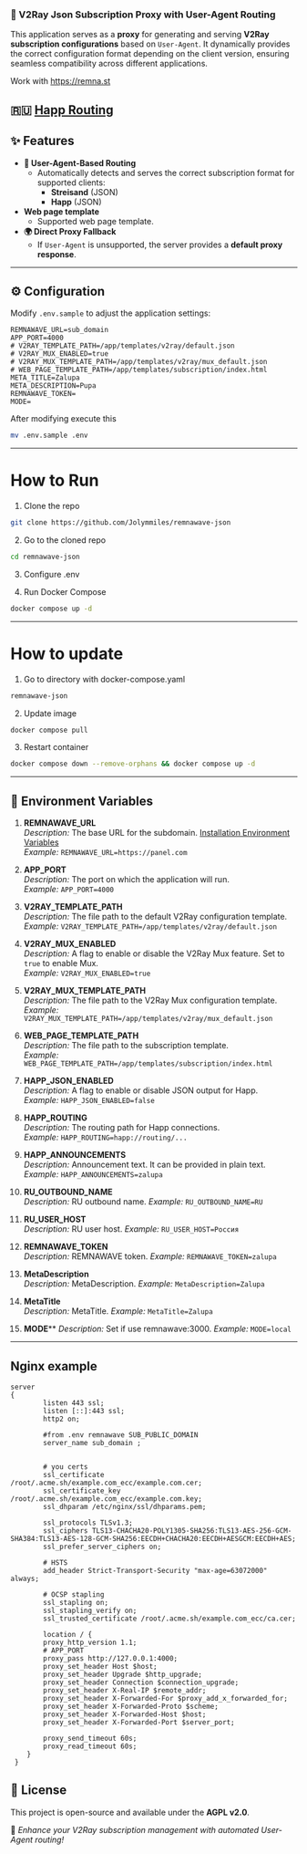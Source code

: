 ### 📖 V2Ray Json Subscription Proxy with User-Agent Routing

This application serves as a **proxy** for generating and serving **V2Ray subscription configurations** based on `User-Agent`. It dynamically provides the correct configuration format depending on the client version, ensuring seamless compatibility across different applications.

Work with <https://remna.st>

## 🇷🇺 [Happ Routing](https://github.com/hydraponique/roscomvpn-happ-routing/tree/main)

## ✨ Features

- **🔀 User-Agent-Based Routing**
  - Automatically detects and serves the correct subscription format for supported clients:
    - **Streisand** (JSON)
    - **Happ** (JSON)
- **Web page template**
  - Supported web page template.
- **🌍 Direct Proxy Fallback**
  - If `User-Agent` is unsupported, the server provides a **default proxy response**.

---

## ⚙️ Configuration

Modify `.env.sample` to adjust the application settings:

```
REMNAWAVE_URL=sub_domain
APP_PORT=4000
# V2RAY_TEMPLATE_PATH=/app/templates/v2ray/default.json
# V2RAY_MUX_ENABLED=true
# V2RAY_MUX_TEMPLATE_PATH=/app/templates/v2ray/mux_default.json
# WEB_PAGE_TEMPLATE_PATH=/app/templates/subscription/index.html
META_TITLE=Zalupa
META_DESCRIPTION=Pupa
REMNAWAVE_TOKEN=
MODE=
```

After modifying execute this

```bash
mv .env.sample .env
```

---

# How to Run

1. Clone the repo

```bash
git clone https://github.com/Jolymmiles/remnawave-json
```

2. Go to the cloned repo

```bash
cd remnawave-json
```

3. Configure .env

4. Run Docker Compose

```bash
docker compose up -d
```

---

# How to update

1. Go to directory with docker-compose.yaml

```bash
remnawave-json
```

2. Update image

```bash
docker compose pull
```

3. Restart container

```bash
docker compose down --remove-orphans && docker compose up -d
```

---

## 🌿 **Environment Variables**

1. **REMNAWAVE_URL**  
   _Description:_ The base URL for the subdomain. [Installation Environment Variables](https://remna.st/installation/env#subscription-public-domain)  
   _Example:_ `REMNAWAVE_URL=https://panel.com`

2. **APP_PORT**  
   _Description:_ The port on which the application will run.  
   _Example:_ `APP_PORT=4000`

3. **V2RAY_TEMPLATE_PATH**  
   _Description:_ The file path to the default V2Ray configuration template.  
   _Example:_ `V2RAY_TEMPLATE_PATH=/app/templates/v2ray/default.json`

4. **V2RAY_MUX_ENABLED**  
   _Description:_ A flag to enable or disable the V2Ray Mux feature. Set to `true` to enable Mux.  
   _Example:_ `V2RAY_MUX_ENABLED=true`

5. **V2RAY_MUX_TEMPLATE_PATH**  
   _Description:_ The file path to the V2Ray Mux configuration template.  
   _Example:_ `V2RAY_MUX_TEMPLATE_PATH=/app/templates/v2ray/mux_default.json`

6. **WEB_PAGE_TEMPLATE_PATH**  
   _Description:_ The file path to the subscription template.  
   _Example:_ `WEB_PAGE_TEMPLATE_PATH=/app/templates/subscription/index.html`

7. **HAPP_JSON_ENABLED**  
   _Description:_ A flag to enable or disable JSON output for Happ.  
   _Example:_ `HAPP_JSON_ENABLED=false`

8. **HAPP_ROUTING**  
   _Description:_ The routing path for Happ connections.  
   _Example:_ `HAPP_ROUTING=happ://routing/...`

9. **HAPP_ANNOUNCEMENTS**  
   _Description:_ Announcement text. It can be provided in plain text.
   _Example:_ `HAPP_ANNOUNCEMENTS=zalupa`

10. **RU_OUTBOUND_NAME**  
    _Description:_ RU outbound name.
    _Example:_ `RU_OUTBOUND_NAME=RU`

11. **RU_USER_HOST**  
    _Description:_ RU user host.
    _Example:_ `RU_USER_HOST=Россия`

12. **REMNAWAVE_TOKEN**  
    _Description:_ REMNAWAVE token.
    _Example:_ `REMNAWAVE_TOKEN=zalupa`

13. **MetaDescription**  
    _Description:_ MetaDescription.
    _Example:_ `MetaDescription=Zalupa`

14. **MetaTitle**  
    _Description:_ MetaTitle.
    _Example:_ `MetaTitle=Zalupa`
15. **MODE****
    _Description:_ Set if use remnawave:3000.
    _Example:_ `MODE=local`

---

## Nginx example

```nginx configuration
server
{
        listen 443 ssl;
        listen [::]:443 ssl;
        http2 on;

        #from .env remnawave SUB_PUBLIC_DOMAIN
        server_name sub_domain ;


        # you certs
        ssl_certificate /root/.acme.sh/example.com_ecc/example.com.cer;
        ssl_certificate_key /root/.acme.sh/example.com_ecc/example.com.key;
        ssl_dhparam /etc/nginx/ssl/dhparams.pem;

        ssl_protocols TLSv1.3;
        ssl_ciphers TLS13-CHACHA20-POLY1305-SHA256:TLS13-AES-256-GCM-SHA384:TLS13-AES-128-GCM-SHA256:EECDH+CHACHA20:EECDH+AESGCM:EECDH+AES;
        ssl_prefer_server_ciphers on;

        # HSTS
        add_header Strict-Transport-Security "max-age=63072000" always;

        # OCSP stapling
        ssl_stapling on;
        ssl_stapling_verify on;
        ssl_trusted_certificate /root/.acme.sh/example.com_ecc/ca.cer;

        location / {
        proxy_http_version 1.1;
        # APP_PORT
        proxy_pass http://127.0.0.1:4000;
        proxy_set_header Host $host;
        proxy_set_header Upgrade $http_upgrade;
        proxy_set_header Connection $connection_upgrade;
        proxy_set_header X-Real-IP $remote_addr;
        proxy_set_header X-Forwarded-For $proxy_add_x_forwarded_for;
        proxy_set_header X-Forwarded-Proto $scheme;
        proxy_set_header X-Forwarded-Host $host;
        proxy_set_header X-Forwarded-Port $server_port;

        proxy_send_timeout 60s;
        proxy_read_timeout 60s;
    }
 }
```

## 📜 License

This project is open-source and available under the **AGPL v2.0**.

🚀 _Enhance your V2Ray subscription management with automated User-Agent routing!_
